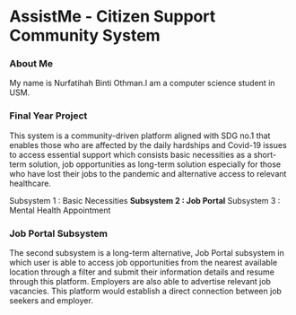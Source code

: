 # AssistMe - Citizen Support Community System

<h3>About Me</h3>

My name is Nurfatihah Binti Othman.I am a computer science student in USM.


<h3>Final Year Project</h3>

This system is a community-driven platform aligned with SDG no.1 that enables those who are affected by the daily hardships and Covid-19 issues to access essential support which consists basic necessities as a short-term solution, job opportunities as long-term solution especially for those who have lost their jobs to the pandemic and alternative access to relevant healthcare.

Subsystem 1 : Basic Necessities 
**Subsystem 2 : Job Portal**
Subsystem 3 : Mental Health Appointment

<h3>Job Portal Subsystem</h3>

The second subsystem is a long-term alternative, Job Portal subsystem in which user is able to access job opportunities from the nearest available location through a filter and submit their information details and resume through this platform. Employers are also able to advertise relevant job vacancies. This platform would establish a direct connection between job seekers and employer.
